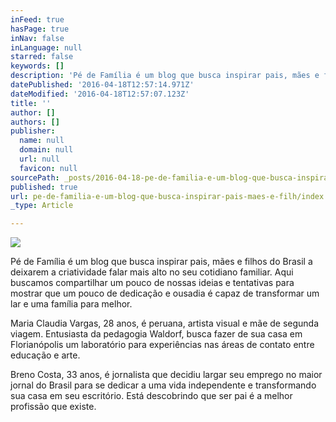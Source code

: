 ```yaml
---
inFeed: true
hasPage: true
inNav: false
inLanguage: null
starred: false
keywords: []
description: 'Pé de Família é um blog que busca inspirar pais, mães e filhos do Brasil a deixarem a criatividade falar mais alto no seu cotidiano familiar. Aqui buscamos compartilhar um pouco de nossas ideias e tentativas para mostrar que um pouco de dedicação e ousadia é capaz de transformar um lar e uma família para melhor. '
datePublished: '2016-04-18T12:57:14.971Z'
dateModified: '2016-04-18T12:57:07.123Z'
title: ''
author: []
authors: []
publisher:
  name: null
  domain: null
  url: null
  favicon: null
sourcePath: _posts/2016-04-18-pe-de-familia-e-um-blog-que-busca-inspirar-pais-maes-e-filh.md
published: true
url: pe-de-familia-e-um-blog-que-busca-inspirar-pais-maes-e-filh/index.html
_type: Article

---
```

![](https://the-grid-user-content.s3-us-west-2.amazonaws.com/7537327a-179c-4ad6-840b-71e50424f3b3.jpg)

Pé de Família é um blog que busca inspirar pais, mães e filhos do Brasil a deixarem a criatividade falar mais alto no seu cotidiano familiar. Aqui buscamos compartilhar um pouco de nossas ideias e tentativas para mostrar que um pouco de dedicação e ousadia é capaz de transformar um lar e uma família para melhor. 

Maria Claudia Vargas, 28 anos, é peruana, artista visual e mãe de segunda viagem. Entusiasta da pedagogia Waldorf, busca fazer de sua casa em Florianópolis um laboratório para experiências nas áreas de contato entre educação e arte. 

Breno Costa, 33 anos, é jornalista que decidiu largar seu emprego no maior jornal do Brasil para se dedicar a uma vida independente e transformando sua casa em seu escritório. Está descobrindo que ser pai é a melhor profissão que existe.